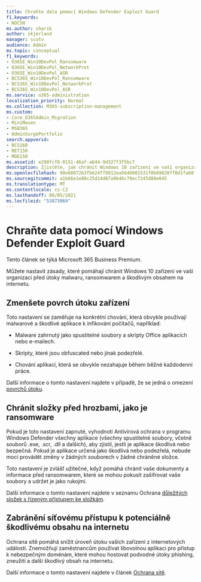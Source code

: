 ```yaml
---
title: Chraňte data pomocí Windows Defender Exploit Guard
f1.keywords:
- NOCSH
ms.author: sharik
author: skjerland
manager: scotv
audience: Admin
ms.topic: conceptual
f1_keywords:
- O365E_Win10DevPol_Ransomware
- O365E_Win10DevPol_NetworkProt
- O365E_Win10DevPol_ASR
- BCS365_Win10DevPol_Ransomware
- BCS365_Win10DevPol_NetworkProt
- BCS365_Win10DevPol_ASR
ms.service: o365-administration
localization_priority: Normal
ms.collection: M365-subscription-management
ms.custom:
- Core_O365Admin_Migration
- MiniMaven
- MSB365
- AdminSurgePortfolio
search.appverid:
- BCS160
- MET150
- MOE150
ms.assetid: e298fcf8-0151-46af-a644-9d327f3f5bc7
description: Zjistěte, jak chránit Windows 10 zařízení ve vaší organizaci před útoky malwaru, ransomwarem a škodlivým obsahem na internetu.
ms.openlocfilehash: 90e68072b3fb624ff8912ea5646081531f0b69828ff0d1fa68fcc20e6c8d19c2
ms.sourcegitcommit: a1b66e1e80c25d14d67a9b46c79ec7245d88e045
ms.translationtype: MT
ms.contentlocale: cs-CZ
ms.lasthandoff: 08/05/2021
ms.locfileid: "53873069"
---
```

# <a name="protect-your-data-with-windows-defender-exploit-guard-settings"></a>Chraňte data pomocí Windows Defender Exploit Guard

Tento článek se týká Microsoft 365 Business Premium.

Můžete nastavit zásady, které pomáhají chránit Windows 10 zařízení ve vaší organizaci před útoky malwaru, ransomwarem a škodlivým obsahem na internetu.
  
## <a name="reduce-the-attack-surface-of-devices"></a>Zmenšete povrch útoku zařízení

Toto nastavení se zaměřuje na konkrétní chování, která obvykle používají malwarové a škodlivé aplikace k infikování počítačů, například:
  
- Malware zahrnutý jako spustitelné soubory a skripty Office aplikacích nebo e-mailech.
    
- Skripty, které jsou obfuscated nebo jinak podezřelé.
    
- Chování aplikací, která se obvykle nezahajuje během běžné každodenní práce.
    
Další informace o tomto nastavení najdete v případě, že se jedná o omezení [povrchů útoku](/windows/security/threat-protection/microsoft-defender-atp/exploit-protection).
  
## <a name="protect-folders-from-threats-such-as-ransomware"></a>Chránit složky před hrozbami, jako je ransomware

Pokud je toto nastavení zapnuté, vyhodnotí Antivirová ochrana v programu Windows Defender všechny aplikace (všechny spustitelné soubory, včetně souborů .exe, .scr, .dll a dalších), aby zjistil, jestli je aplikace škodlivá nebo bezpečná. Pokud je aplikace určená jako škodlivá nebo podezřelá, nebude moci provádět změny v žádných souborech v žádné chráněné složce.
  
Toto nastavení je zvlášť užitečné, když pomáhá chránit vaše dokumenty a informace před ransomwarem, které se mohou pokusit zašifrovat vaše soubory a udržet je jako rukojmí.
  
Další informace o tomto nastavení najdete v seznamu Ochrana [důležitých složek s řízeným přístupem ke složkám](/mem/configmgr/protect/deploy-use/create-deploy-exploit-guard-policy#bkmk_CFA).
  
## <a name="prevent-network-access-to-potentially-malicious-content-on-the-internet"></a>Zabránění síťovému přístupu k potenciálně škodlivému obsahu na internetu

Ochrana sítě pomáhá snížit úroveň útoku vašich zařízení z internetových událostí. Znemožňují zaměstnancům používat libovolnou aplikaci pro přístup k nebezpečným doménám, které mohou hostovat podvodné útoky phishing, zneužití a další škodlivý obsah na internetu.
  
Další informace o tomto nastavení najdete v článek [Ochrana sítě](/mem/configmgr/protect/deploy-use/create-deploy-exploit-guard-policy#bkmk_Nwp).
